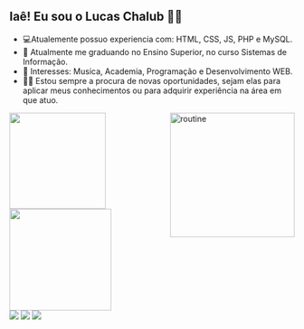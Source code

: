 ## Iaê! Eu sou o Lucas Chalub 🤙🏼

- 💻Atualemente possuo experiencia com: HTML, CSS, JS, PHP e MySQL.
- 🌱 Atualmente me graduando no Ensino Superior, no curso Sistemas de Informação.
- 👀 Interesses: Musica, Academia, Programação e Desenvolvimento WEB.
- 🤙🏼 Estou sempre a procura de novas oportunidades, sejam elas para aplicar meus conhecimentos ou para adquirir experiência na área em que atuo.   

<div style="display: inline_block">
   <a href="https://github.com/LucasChalubDev">
   <img height="170em" src="https://github-readme-stats.vercel.app/api?username=lucaschalubdev&show_icons=true&theme=tokyonight&include_all_commits=true&count_private=true"/>
   <img height="220em" align="right" alt="routine" src="https://cdn.discordapp.com/attachments/816712086218342411/876549747815624744/Code_Coding_GIF_-_Code_Coding_Programming_-_Discover__Share_GIFs.gif">
   <img height="180em" src="https://github-readme-stats.vercel.app/api/top-langs/?username=lucaschalubdev&layout=compact&langs_count=7&theme=tokyonight">
</div>

<div> 
  <a href="https://instagram.com/_chalub" target="_blank"><img src="https://img.shields.io/badge/-Instagram-%23E4405F?style=for-the-badge&logo=instagram&logoColor=white" target="_blank"></a>
  <a href = "mailto:lucas.alves.chalub@gmail.com"><img src="https://img.shields.io/badge/-Gmail-%23333?style=for-the-badge&logo=gmail&logoColor=white" target="_blank"></a>
  <a href="https://www.linkedin.com/in/lucas-chalub-dev/" target="_blank"><img src="https://img.shields.io/badge/-LinkedIn-%230077B5?style=for-the-badge&logo=linkedin&logoColor=white" target="_blank"></a>
</div>















